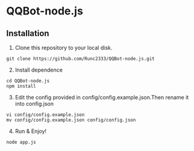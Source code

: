# QQBot-node.js

## Installation
1. Clone this repository to your local disk.

```
git clone https://github.com/Runc2333/QQBot-node.js.git
```

2. Install dependence

```
cd QQBot-node.js
npm install
```

3. Edit the config provided in config/config.example.json.Then rename it into config.json

```
vi config/config.example.json
mv config/config.example.json config/config.json
```

4. Run & Enjoy!

```
node app.js
```
